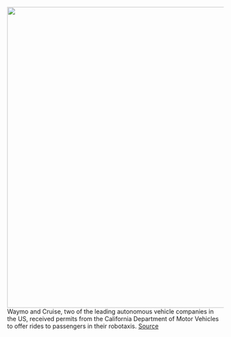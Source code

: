 <img src='https://cdn.vox-cdn.com/thumbor/LCKQ3pLnQnZAqqZZnsLkLYNPrvs=/0x0:5000x3750/1200x800/filters:focal(2100x1475:2900x2275)/cdn.vox-cdn.com/uploads/chorus_image/image/69933534/1091888728.0.jpg' width='700px' /><br/>
Waymo and Cruise, two of the leading autonomous vehicle companies in the US, received permits from the California Department of Motor Vehicles to offer rides to passengers in their robotaxis.
<a href='https://www.theverge.com/2021/9/30/22702962/cruise-waymo-california-dmv-autonomous-vehicle-permit'> Source <a/>